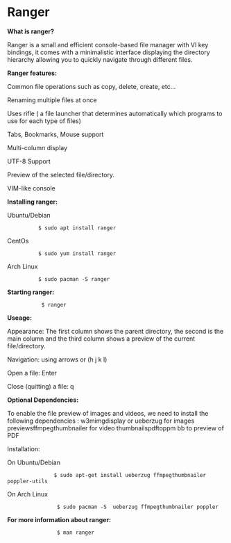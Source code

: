 # Ranger

**What is ranger?**

Ranger is a small and efficient console-based file manager with VI key bindings, it comes with a minimalistic interface displaying the directory hierarchy allowing you to quickly navigate through different files.

**Ranger features:**

Common file operations such as copy, delete, create, etc…

Renaming multiple files at once

Uses rifle ( a file launcher that determines automatically which programs to use for each type of files)

Tabs, Bookmarks, Mouse support

Multi-column display

UTF-8 Support

Preview of the selected file/directory.

VIM-like console

**Installing ranger:**

Ubuntu/Debian

              $ sudo apt install ranger

CentOs

              $ sudo yum install ranger 

Arch Linux

              $ sudo pacman -S ranger

**Starting ranger:**

               $ ranger

**Useage:**

Appearance: The first column shows the parent directory, the second is the main column and the third column shows a preview of the current file/directory.

Navigation: using arrows or (h j k l)

Open a file: Enter 

Close (quitting) a file: q 

**Optional Dependencies:**

To enable the file preview of images and videos, we need to install the following dependencies :
w3mimgdisplay or ueberzug  for images previewsffmpegthumbnailer  for video thumbnailspdftoppm bb          to preview of PDF

Installation:

On Ubuntu/Debian 

                   $ sudo apt-get install ueberzug ffmpegthumbnailer  poppler-utils

On Arch Linux

                    $ sudo pacman -S  ueberzug ffmpegthumbnailer poppler

**For more information about ranger:**

                    $ man ranger